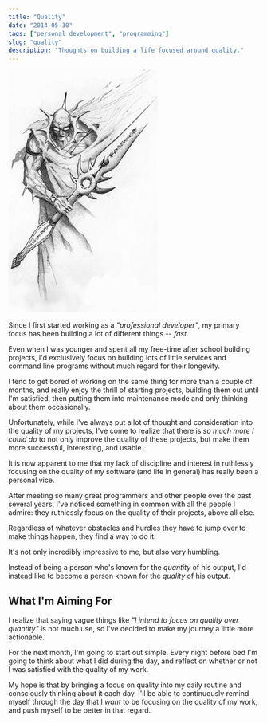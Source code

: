 ```yaml
---
title: "Quality"
date: "2014-05-30"
tags: ["personal development", "programming"]
slug: "quality"
description: "Thoughts on building a life focused around quality."
---
```



![Warrior with Sword Sketch][]


Since I first started working as a *"professional developer"*, my primary focus
has been building a lot of different things -- *fast*.

Even when I was younger and spent all my free-time after school building projects,
I'd exclusively focus on building lots of little services and command line
programs without much regard for their longevity.

I tend to get bored of working on the same thing for more than a couple of months,
and really enjoy the thrill of starting projects, building them out until I'm
satisfied, then putting them into maintenance mode and only thinking about them
occasionally.

Unfortunately, while I've always put a lot of thought and consideration into the
quality of my projects, I've come to realize that there is *so much more I could
do* to not only improve the quality of these projects, but make them more
successful, interesting, and usable.

It is now apparent to me that my lack of discipline and interest in ruthlessly
focusing on the quality of my software (and life in general) has really been a
personal vice.

After meeting so many great programmers and other people over the past several
years, I've noticed something in common with all the people I admire: they
ruthlessly focus on the quality of their projects, above all else.

Regardless of whatever obstacles and hurdles they have to jump over to make things
happen, they find a way to do it.

It's not only incredibly impressive to me, but also very humbling.

Instead of being a person who's known for the *quantity* of his output, I'd
instead like to become a person known for the *quality* of his output.


## What I'm Aiming For

I realize that saying vague things like *"I intend to focus on quality over
quantity"* is not much use, so I've decided to make my journey a little more
actionable.

For the next month, I'm going to start out simple.  Every night before bed I'm
going to think about what I did during the day, and reflect on whether or not I
was satisfied with the quality of my work.

My hope is that by bringing a focus on quality into my daily routine and
consciously thinking about it each day, I'll be able to continuously remind
myself through the day that I *want* to be focusing on the quality of my work,
and push myself to be better in that regard.


  [Warrior with Sword Sketch]: /static/images/2014/warrior-with-sword-sketch.jpg "Warrior with Sword Sketch"

